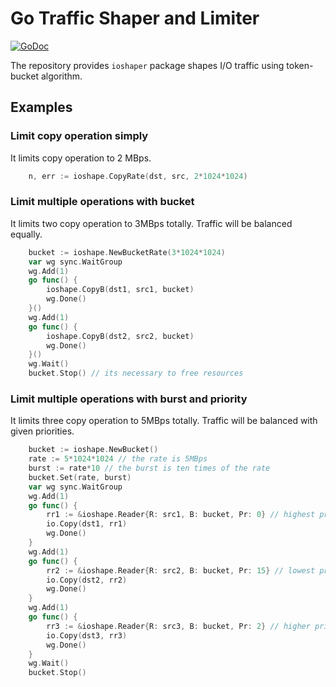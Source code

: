 # Go Traffic Shaper and Limiter

[![GoDoc](https://godoc.org/github.com/orkunkaraduman/go-ioshaper?status.svg)](https://godoc.org/github.com/orkunkaraduman/go-ioshaper)

The repository provides `ioshaper` package shapes I/O traffic using
token-bucket algorithm.

## Examples

### Limit copy operation simply

It limits copy operation to 2 MBps.

```go
    n, err := ioshape.CopyRate(dst, src, 2*1024*1024)
```

### Limit multiple operations with bucket

It limits two copy operation to 3MBps totally. Traffic will be balanced equally.

```go
    bucket := ioshape.NewBucketRate(3*1024*1024)
    var wg sync.WaitGroup
    wg.Add(1)
    go func() {
        ioshape.CopyB(dst1, src1, bucket)
        wg.Done()
    }()
    wg.Add(1)
    go func() {
        ioshape.CopyB(dst2, src2, bucket)
        wg.Done()
    }()
    wg.Wait()
    bucket.Stop() // its necessary to free resources
```

### Limit multiple operations with burst and priority

It limits three copy operation to 5MBps totally. Traffic will be balanced with
given priorities.

```go
    bucket := ioshape.NewBucket()
    rate := 5*1024*1024 // the rate is 5MBps
    burst := rate*10 // the burst is ten times of the rate
    bucket.Set(rate, burst)
    var wg sync.WaitGroup
    wg.Add(1)
    go func() {
        rr1 := &ioshape.Reader{R: src1, B: bucket, Pr: 0} // highest priority
        io.Copy(dst1, rr1)
        wg.Done()
    }
    wg.Add(1)
    go func() {
        rr2 := &ioshape.Reader{R: src2, B: bucket, Pr: 15} // lowest priority
        io.Copy(dst2, rr2)
        wg.Done()
    }
    wg.Add(1)
    go func() {
        rr3 := &ioshape.Reader{R: src3, B: bucket, Pr: 2} // higher priority
        io.Copy(dst3, rr3)
        wg.Done()
    }
    wg.Wait()
    bucket.Stop()
```
